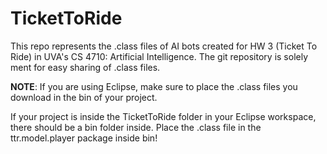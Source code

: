 # TicketToRide
This repo represents the .class files of AI bots created for HW 3 (Ticket To Ride) in UVA's CS 4710: Artificial Intelligence. The git repository is solely ment for easy sharing of .class files.

**NOTE**: If you are using Eclipse, make sure to place the .class files you download in the bin of your project. 

If your project is inside the TicketToRide folder in your Eclipse workspace, there should be a bin folder inside. Place the .class file in the ttr.model.player package inside bin!
